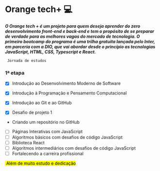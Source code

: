 # Orange tech+  :computer:

**_O Orange tech + é um projeto para quem deseja aprender do zero desenvolvimento front-end e back-end e tem o propósito de se preparar de verdade para as melhores vagas do mercado de tecnologia. O primeiro bootcamp do programa é uma trilha gratuita lançada pelo Inter, em parceria com a DIO, que vai abordar desde o princípio as tecnologias JavaScript, HTML, CSS, Typescript e React._**

`  Jornada de estudos `

### 1ª etapa

- [x] Introdução ao Desenvolvimento Moderno de Software

- [x] Introdução à Programação e Pensamento Computacional

- [x] Introdução ao Git e ao GitHub

- [x] Desafio de projeto 1

- Criando um repositório no GitHub

- [ ] Páginas Interativas com JavaScript
- [ ] Algoritmos básicos com desafios de código JavaScript
- [ ] Biblioteca React
- [ ] Algoritmos intermediários com desafios de código JavaScript
- [ ] Fortalecendo a carreira profissional

<mark> Além de muito estudo e dedicação </mark>







 





